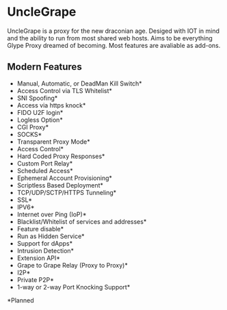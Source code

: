 # UncleGrape
UncleGrape is a proxy for the new draconian age. Desiged with IOT in mind and the ability to run from most shared web hosts. Aims to be everything Glype Proxy dreamed of becoming. Most features are avaliable as add-ons.

## Modern Features
* Manual, Automatic, or DeadMan Kill Switch*
* Access Control via TLS Whitelist*
* SNI Spoofing*
* Access via https knock*
* FIDO U2F login*
* Logless Option*
* CGI Proxy*
* SOCKS*
* Transparent Proxy Mode*
* Access Control*
* Hard Coded Proxy Responses*
* Custom Port Relay*
* Scheduled Access*
* Ephemeral Account Provisioning*
* Scriptless Based Deployment*
* TCP/UDP/SCTP/HTTPS Tunneling*
* SSL*
* IPV6*
* Internet over Ping (IoP)*
* Blacklist/Whitelist of services and addresses*
* Feature disable*
* Run as Hidden Service*
* Support for dApps*
* Intrusion Detection*
* Extension API*
* Grape to Grape Relay (Proxy to Proxy)*
* I2P*
* Private P2P*
* 1-way or 2-way Port Knocking Support*

*Planned
